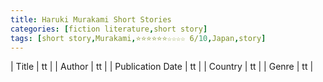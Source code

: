 ```yaml
---
title: Haruki Murakami Short Stories
categories: [fiction literature,short story]
tags: [short story,Murakami,⭐⭐⭐⭐⭐⭐☆☆☆☆ 6/10,Japan,story]
---
```

        
| Title | tt |
| Author | tt  |
| Publication Date | tt   |
| Country | tt |
| Genre | tt  |
        